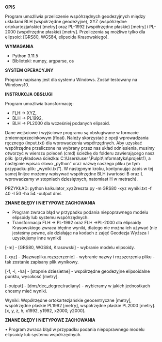 **OPIS**

Program umożliwia przeliczenie współrzędnych geodezyjnych między układami BLH (współrzędne geodezyjne), XYZ (współrzędne ortokartezjańskie) [metry] oraz PL-1992 (współrzędne płaskie) [metry] i PL-2000 (współrzędne płaskie) [metry]. 
Przeliczenia są możliwe tylko dla elipsoid: [GRS80, WGS84, elipsoida Krasowskiego].

**WYMAGANIA**

- Python 3.11.5
- Biblioteki: numpy, argparse, os
  
**SYSTEM OPERACYJNY**

Program napisany jest dla systemu Windows. Został testowany na Windows10.

**INSTRUKCJA OBSŁUGI**

Program umożliwia transformację:
- FLH -> XYZ,
- BLH -> PL1992,
- BLH -> PL2000 dla wcześniej podanych elipsoid.
  
Dane wejściowe i wyjściowe programu są obsługiwane w formacie zmiennoprzecinkowym (float). Należy skorzystać z opcji wprowadzania ręcznego (input.txt) dla wprowadzenia współrzędnych.
Aby uzyskać współrzędne przeliczone na wybrany przez nas układ odniesienia, musimy otworzyć
w wierszu poleceń (cmd) ścieżkę do folderu zawierającego nasz plik:
(przykładowa ścieżka: C:\Users\user \Pulpit\informatyka\projekt1), a następnie wpisać słowo „python” oraz nazwę naszego pliku (w tym przypadku plik: „wyniki.txt”).
W następnym kroku, kontynuując zapis w tej samej linijce możemy wpisywać współrzędne BLH (wartości B oraz L wprowadzamy w stopniach dziesiętnych, natomiast H w metrach).

PRZYKŁAD: python kalkulator_xyz2reszta.py -m GRS80 -xyz wyniki.txt -f 40 -l 50 -ha 54 -output dms

**ZNANE BŁĘDY I NIETYPOWE ZACHOWANIA**
- Program zwraca błąd w przypadku podania niepoprawnego modelu elipsoidy lub systemu współrzędnych.
- Transformacja FLH -> PL-1992 oraz FLH ->PL-2000 dla elipsoidy Krasowskiego zwraca błędne wyniki, dlatego nie można ich używać (nie jesteśmy pewne, ale działając na kodach z zajęć Geodezja Wyższa I  uzyskujemy inne wyniki)


[-m] - [GRS80, WGS84, Krasowski] - wybranie modelu elipsoidy.

[-xyz] - [Nazwapliku.rozszerzenie] - wybranie nazwy
i rozszerzenia pliku - tak zostanie zapisany plik wynikowy.

[-f, -l, -ha] - [stopnie dziesietne] - współrzędne geodezyjne elipsoidalne punktu, wysokość [metry].

[-output] - [dms/dec_degree/radiany] - wybieramy
w jakich jednostkach chcemy mieć wyniki.

Wyniki: Współrzędne ortokartezjańskie geocentryczne [metry], współrzędne płaskie PL1992 [metry], współrzędne płaskie PL2000 [metry]. [x, y, z, h, x1992, y1992, x2000, y2000].

**ZNANE BŁĘDY I NIETYPOWE ZACHOWANIA**

•	Program zwraca błąd w przypadku podania niepoprawnego modelu elipsoidy lub systemu współrzędnych.
